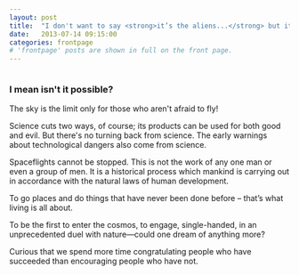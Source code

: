 ```yaml
---
layout: post
title:  "I don't want to say <strong>it’s the aliens...</strong> but it’s the aliens. "
date:   2013-07-14 09:15:00
categories: frontpage
# 'frontpage' posts are shown in full on the front page.
---
```


<a href="http://regularjane.deviantart.com/art/Write-354865228" class="image image-full">
    <!-- <img src="http://placekitten.com/g/785/303" alt="" /> -->
    <img src="{{ site.baseurl }}/images/pic04c.jpg" alt="" />
</a>
<h3>I mean isn't it possible?</h3>

The sky is the limit only for those who aren't afraid to fly!

Science cuts two ways, of course; its products can be used for both good and evil. But there's no turning back from science. The early warnings about technological dangers also come from science.

Spaceflights cannot be stopped. This is not the work of any one man or even a group of men. It is a historical process which mankind is carrying out in accordance with the natural laws of human development.

To go places and do things that have never been done before – that’s what living is all about.

To be the first to enter the cosmos, to engage, single-handed, in an unprecedented duel with nature—could one dream of anything more?

Curious that we spend more time congratulating people who have succeeded than encouraging people who have not.

